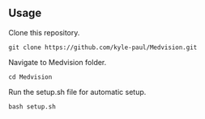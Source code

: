 ## Usage

Clone this repository.

```
git clone https://github.com/kyle-paul/Medvision.git
```

Navigate to Medvision folder.

```
cd Medvision
```

Run the setup.sh file for automatic setup.

```
bash setup.sh
```
